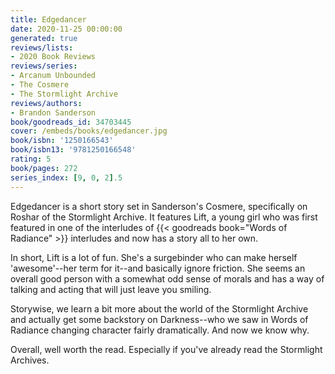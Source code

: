```yaml
---
title: Edgedancer
date: 2020-11-25 00:00:00
generated: true
reviews/lists:
- 2020 Book Reviews
reviews/series:
- Arcanum Unbounded
- The Cosmere
- The Stormlight Archive
reviews/authors:
- Brandon Sanderson
book/goodreads_id: 34703445
cover: /embeds/books/edgedancer.jpg
book/isbn: '1250166543'
book/isbn13: '9781250166548'
rating: 5
book/pages: 272
series_index: [9, 0, 2].5
---
```

Edgedancer is a short story set in Sanderson's Cosmere, specifically on Roshar of the Stormlight Archive. It features Lift, a young girl who was first featured in one of the interludes of {{< goodreads book="Words of Radiance" >}} interludes and now has a story all to her own.  

In short, Lift is a lot of fun. She's a surgebinder who can make herself 'awesome'--her term for it--and basically ignore friction. She seems an overall good person with a somewhat odd sense of morals and has a way of talking and acting that will just leave you smiling.  

<!--more-->

Storywise, we learn a bit more about the world of the Stormlight Archive and actually get some backstory on Darkness--who we saw in Words of Radiance changing character fairly dramatically. And now we know why.  

Overall, well worth the read. Especially if you've already read the Stormlight Archives.